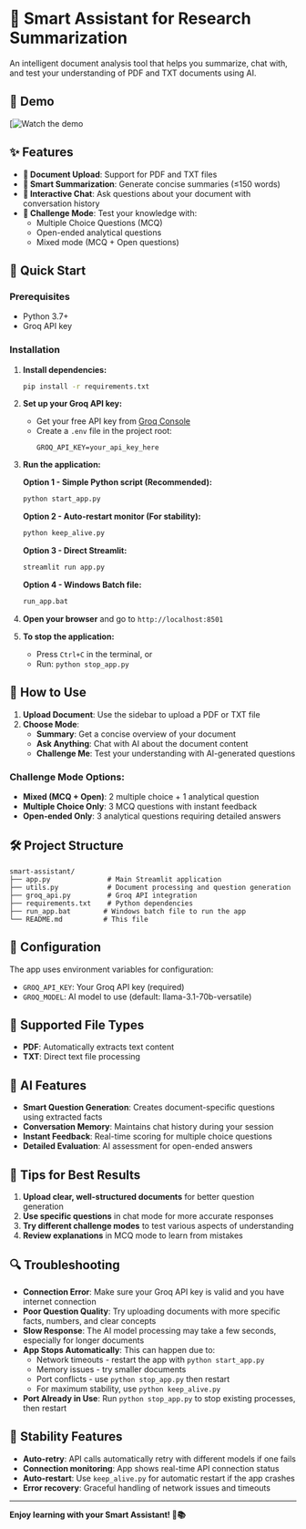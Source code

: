 # 🧠 Smart Assistant for Research Summarization

An intelligent document analysis tool that helps you summarize, chat with, and test your understanding of PDF and TXT documents using AI.
## 🎥 Demo

[![Watch the demo](https://youtu.be/eIlSxAoeExM?si=YEPEmVonx_tD1tK5)

## ✨ Features

- **📄 Document Upload**: Support for PDF and TXT files
- **📑 Smart Summarization**: Generate concise summaries (≤150 words)
- **💬 Interactive Chat**: Ask questions about your document with conversation history
- **🧠 Challenge Mode**: Test your knowledge with:
  - Multiple Choice Questions (MCQ)
  - Open-ended analytical questions
  - Mixed mode (MCQ + Open questions)

## 🚀 Quick Start

### Prerequisites
- Python 3.7+
- Groq API key

### Installation

1. **Install dependencies:**
   ```bash
   pip install -r requirements.txt
   ```

2. **Set up your Groq API key:**
   - Get your free API key from [Groq Console](https://console.groq.com/)
   - Create a `.env` file in the project root:
     ```
     GROQ_API_KEY=your_api_key_here
     ```

3. **Run the application:**
   
   **Option 1 - Simple Python script (Recommended):**
   ```bash
   python start_app.py
   ```
   
   **Option 2 - Auto-restart monitor (For stability):**
   ```bash
   python keep_alive.py
   ```
   
   **Option 3 - Direct Streamlit:**
   ```bash
   streamlit run app.py
   ```
   
   **Option 4 - Windows Batch file:**
   ```bash
   run_app.bat
   ```

4. **Open your browser** and go to `http://localhost:8501`

5. **To stop the application:**
   - Press `Ctrl+C` in the terminal, or
   - Run: `python stop_app.py`

## 📖 How to Use

1. **Upload Document**: Use the sidebar to upload a PDF or TXT file
2. **Choose Mode**:
   - **Summary**: Get a concise overview of your document
   - **Ask Anything**: Chat with AI about the document content
   - **Challenge Me**: Test your understanding with AI-generated questions

### Challenge Mode Options:
- **Mixed (MCQ + Open)**: 2 multiple choice + 1 analytical question
- **Multiple Choice Only**: 3 MCQ questions with instant feedback
- **Open-ended Only**: 3 analytical questions requiring detailed answers

## 🛠️ Project Structure

```
smart-assistant/
├── app.py              # Main Streamlit application
├── utils.py            # Document processing and question generation
├── groq_api.py         # Groq API integration
├── requirements.txt    # Python dependencies
├── run_app.bat        # Windows batch file to run the app
└── README.md          # This file
```

## 🔧 Configuration

The app uses environment variables for configuration:
- `GROQ_API_KEY`: Your Groq API key (required)
- `GROQ_MODEL`: AI model to use (default: llama-3.1-70b-versatile)

## 📝 Supported File Types

- **PDF**: Automatically extracts text content
- **TXT**: Direct text file processing

## 🤖 AI Features

- **Smart Question Generation**: Creates document-specific questions using extracted facts
- **Conversation Memory**: Maintains chat history during your session
- **Instant Feedback**: Real-time scoring for multiple choice questions
- **Detailed Evaluation**: AI assessment for open-ended answers

## 🎯 Tips for Best Results

1. **Upload clear, well-structured documents** for better question generation
2. **Use specific questions** in chat mode for more accurate responses
3. **Try different challenge modes** to test various aspects of understanding
4. **Review explanations** in MCQ mode to learn from mistakes

## 🔍 Troubleshooting

- **Connection Error**: Make sure your Groq API key is valid and you have internet connection
- **Poor Question Quality**: Try uploading documents with more specific facts, numbers, and clear concepts
- **Slow Response**: The AI model processing may take a few seconds, especially for longer documents
- **App Stops Automatically**: This can happen due to:
  - Network timeouts - restart the app with `python start_app.py`
  - Memory issues - try smaller documents
  - Port conflicts - use `python stop_app.py` then restart
  - For maximum stability, use `python keep_alive.py`
- **Port Already in Use**: Run `python stop_app.py` to stop existing processes, then restart

## 🔧 Stability Features

- **Auto-retry**: API calls automatically retry with different models if one fails
- **Connection monitoring**: App shows real-time API connection status
- **Auto-restart**: Use `keep_alive.py` for automatic restart if the app crashes
- **Error recovery**: Graceful handling of network issues and timeouts

---

**Enjoy learning with your Smart Assistant! 🚀📚**
